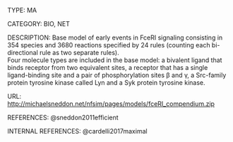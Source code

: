 TYPE: 
MA

CATEGORY: 
BIO, NET

DESCRIPTION:
Base model of early events in FceRI signaling consisting in  354 species and 3680 reactions specified by 24 rules (counting each bi-directional rule as two separate rules).  
Four molecule types are included in the base model: a bivalent ligand that binds receptor from two equivalent sites, a receptor that has a single ligand-binding site and a pair of phosphorylation sites β and γ, a Src-family protein tyrosine kinase called Lyn and a Syk protein tyrosine kinase.


URL:
http://michaelsneddon.net/nfsim/pages/models/fceRI_compendium.zip

REFERENCES:
@sneddon2011efficient

INTERNAL REFERENCES:
@cardelli2017maximal
